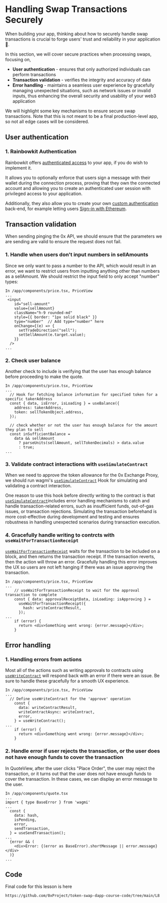 # Handling Swap Transactions Securely

When building your app, thinking about how to securely handle swap transactions is crucial to forge users' trust and reliability in your application 🤝.

In this section, we will cover secure practices when processing swaps, focusing on, 

* **User authentication** - ensures that only authorized individuals can perform transactions
* **Transaction validation** - verifies the integrity and accuracy of data
* **Error handling** - maintains a seamless user experience by gracefully managing unexpected situations, such as network issues or invalid inputs, thus enhancing the overall security and usability of your web3 application

We will highlight some key mechanisms to ensure secure swap transactions. Note that this is not meant to be a final production-level app, so not all edge cases will be considered.

## User authentication
### 1. Rainbowkit Authentication
Rainbowkit offers [authenticated access](https://www.rainbowkit.com/docs/authentication) to your app, if you do wish to implement it. 

It allows you to optionally enforce that users sign a message with their wallet during the connection process, proving that they own the connected account and allowing you to create an authenticated user session with privileged access to your application.

Additionally, they also allow you to create your own [custom authentication](https://www.rainbowkit.com/docs/custom-authentication) back-end, for example letting users [Sign-in with Ethereum](https://login.xyz/). 

## Transaction validation

When sending pinging the 0x API, we should ensure that the parameters we are sending are valid to ensure the request does not fail. 

### 1. Handle when users don't input numbers in sellAmounts

Since we only want to pass a number to the API, which would result in an error, we want to restrict users from inputting anything other than numbers as a sellAmount. We should restrict the input field to only accept "number" types:

```
In /app/components/price.tsx, PriceView
...
 <input
    id="sell-amount"
    value={sellAmount}
    className="h-9 rounded-md"
    style={{ border: "1px solid black" }}
    type="number"  // Add type="number" here
    onChange={(e) => {
      setTradeDirection("sell");
      setSellAmount(e.target.value);
    }}
  />
...
```
### 2. Check user balance
Another check to include is verifying that the user has enough balance before proceeding to make the quote. 

```
In /app/components/price.tsx, PriceView
...
  // Hook for fetching balance information for specified token for a specific takerAddress
  const { data, isError, isLoading } = useBalance({
    address: takerAddress,
    token: sellTokenObject.address,
  });

  // check whether or not the user has enough balance for the amount they plan to sell
  const inSufficientBalance =
    data && sellAmount
      ? parseUnits(sellAmount, sellTokenDecimals) > data.value
      : true;
...
```
### 3. Validate contract interactions with `useSimulateContract`
When we need to approve the token allowance for the 0x Exchange Proxy, we should run wagmi's [`useSimulateContract`](https://wagmi.sh/react/api/hooks/useSimulateContract)
Hook for simulating and validating a contract interaction. 

One reason to use this hook before directly writing to the contract is that [`useSimulateContract`](https://wagmi.sh/react/api/hooks/useSimulateContract)includes error handling mechanisms to catch and handle transaction-related errors, such as insufficient funds, out-of-gas issues, or transaction rejections. Simulating the transaction beforehand is more cost-effective during development and testing and ensures robustness in handling unexpected scenarios during transaction execution. 

### 4. Gracefully handle writing to contrcts with `useWaitForTransactionReceipt`

[`useWaitForTransactionReceipt`](https://wagmi.sh/core/api/actions/waitForTransactionReceipt) waits for the transaction to be included on a block, and then returns the transaction receipt. If the transaction reverts, then the action will throw an error. Gracefully handling this error improves the UX so users are not left hanging if there was an issue approving the transaction. 

```
In /app/components/price.tsx, PriceView
...
    // useWaitForTransactionReceipt to wait for the approval transaction to complete
    const { data: approvalReceiptData, isLoading: isApproving } =
      useWaitForTransactionReceipt({
        hash: writeContractResult,
      });
...
    if (error) {
      return <div>Something went wrong: {error.message}</div>;
    }
```

## Error handling

### 1. Handling errors from actions
Most all of the actions such as writing approvals to contracts using [`useWriteContract`](https://wagmi.sh/react/api/hooks/useWriteContract) will respond back with an error if there were an issue. Be sure to handle these gracefully for a smooth UX experience. 

```
In /app/components/price.tsx, PriceView
...
  // Define useWriteContract for the 'approve' operation
    const {
      data: writeContractResult,
      writeContractAsync: writeContract,
      error,
    } = useWriteContract();
...
    if (error) {
      return <div>Something went wrong: {error.message}</div>;
    }
```


### 2. Handle error if user rejects the transaction, or the user does not have enough funds to cover the transaction

In QuoteView, after the user clicks "Place Order", the user may reject the transaction, or it turns out that the user does not have enough funds to cover the transaction. In these cases, we can display an error message to the user.

```
In /app/components/quote.tsx
...
import { type BaseError } from 'wagmi' 
...
  const {
    data: hash,
    isPending,
    error,
    sendTransaction,
  } = useSendTransaction();
...
  {error && (
    <div>Error: {(error as BaseError).shortMessage || error.message}</div>
  )}
...
```

## Code

Final code for this lesson is here
```
https://github.com/0xProject/token-swap-dapp-course-code/tree/main/L8
```
